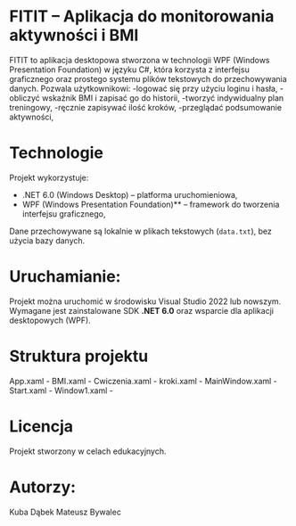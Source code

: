 # FITIT – Aplikacja do monitorowania aktywności i BMI

FITIT to aplikacja desktopowa stworzona w technologii WPF (Windows Presentation Foundation) w języku C#, która korzysta z interfejsu graficznego oraz prostego systemu plików tekstowych do przechowywania danych.
Pozwala użytkownikowi:
-logować się przy użyciu loginu i hasła,
-obliczyć wskaźnik BMI i zapisać go do historii,
-tworzyć indywidualny plan treningowy,
-ręcznie zapisywać ilość kroków,
-przeglądać podsumowanie aktywności,

# Technologie

Projekt wykorzystuje:
- .NET 6.0 (Windows Desktop) – platforma uruchomieniowa,
- WPF (Windows Presentation Foundation)** – framework do tworzenia interfejsu graficznego,

Dane przechowywane są lokalnie w plikach tekstowych (`data.txt`), bez użycia bazy danych.


# Uruchamianie:

Projekt można uruchomić w środowisku Visual Studio 2022 lub nowszym.  
Wymagane jest zainstalowane SDK **.NET 6.0** oraz wsparcie dla aplikacji desktopowych (WPF).



# Struktura projektu

App.xaml - 
BMI.xaml - 
Cwiczenia.xaml - 
kroki.xaml - 
MainWindow.xaml -
Start.xaml - 
Window1.xaml -


# Licencja

Projekt stworzony w celach edukacyjnych.


# Autorzy:
Kuba Dąbek
Mateusz Bywalec
